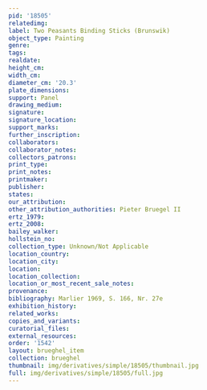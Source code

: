 ```yaml
---
pid: '18505'
relatedimg: 
label: Two Peasants Binding Sticks (Brunswik)
object_type: Painting
genre: 
tags: 
realdate: 
height_cm: 
width_cm: 
diameter_cm: '20.3'
plate_dimensions: 
support: Panel
drawing_medium: 
signature: 
signature_location: 
support_marks: 
further_inscription: 
collaborators: 
collaborator_notes: 
collectors_patrons: 
print_type: 
print_notes: 
printmaker: 
publisher: 
states: 
our_attribution: 
other_attribution_authorities: Pieter Bruegel II
ertz_1979: 
ertz_2008: 
bailey_walker: 
hollstein_no: 
collection_type: Unknown/Not Applicable
location_country: 
location_city: 
location: 
location_collection: 
location_or_most_recent_sale_notes: 
provenance: 
bibliography: Marlier 1969, S. 166, Nr. 27e
exhibition_history: 
related_works: 
copies_and_variants: 
curatorial_files: 
external_resources: 
order: '1542'
layout: brueghel_item
collection: brueghel
thumbnail: img/derivatives/simple/18505/thumbnail.jpg
full: img/derivatives/simple/18505/full.jpg
---
```

